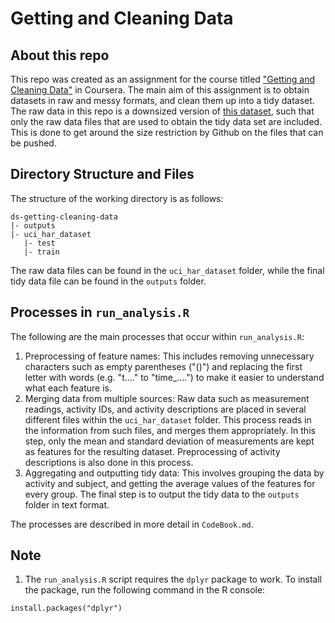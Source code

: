 # Getting and Cleaning Data

## About this repo
This repo was created as an assignment for the course titled ["Getting and Cleaning Data"](https://www.coursera.org/learn/data-cleaning/) in Coursera. The main aim of this assignment is to obtain datasets in raw and messy formats, and clean them up into a tidy dataset. The raw data in this repo is a downsized version of [this dataset](https://d396qusza40orc.cloudfront.net/getdata%2Fprojectfiles%2FUCI%20HAR%20Dataset.zip), such that only the raw data files that are used to obtain the tidy data set are included. This is done to get around the size restriction by Github on the files that can be pushed.

## Directory Structure and Files
The structure of the working directory is as follows:
```
ds-getting-cleaning-data
|- outputs
|- uci_har_dataset
   |- test
   |- train
```
The raw data files can be found in the `uci_har_dataset` folder, while the final tidy data file can be found in the `outputs` folder.

## Processes in `run_analysis.R`
The following are the main processes that occur within `run_analysis.R`:
1. Preprocessing of feature names: This includes removing unnecessary characters such as empty parentheses ("()") and replacing the first letter with words (e.g. "t...." to "time_....") to make it easier to understand what each feature is.
2. Merging data from multiple sources: Raw data such as measurement readings, activity IDs, and activity descriptions are placed in several different files within the `uci_har_dataset` folder. This process reads in the information from such files, and merges them appropriately. In this step, only the mean and standard deviation of measurements are kept as features for the resulting dataset. Preprocessing of activity descriptions is also done in this process.
3. Aggregating and outputting tidy data: This involves grouping the data by activity and subject, and getting the average values of the features for every group. The final step is to output the tidy data to the `outputs` folder in text format.

The processes are described in more detail in `CodeBook.md`.

## Note
1. The `run_analysis.R` script requires the `dplyr` package to work. To install the package, run the following command in the R console:
```
install.packages("dplyr")
```